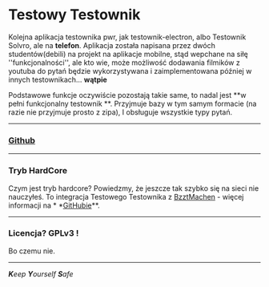 # Testowy Testownik

Kolejna aplikacja testownika pwr, jak testownik-electron, albo Testownik Solvro, ale na **telefon**.
Aplikacja została napisana przez dwóch studentów(debili) na projekt na aplikacje mobilne, stąd
wepchane na siłę ''funkcjonalności'', ale kto wie, może możliwość dodawania filmików z youtuba do
pytań będzie wykorzystywana i zaimplementowana później w innych testownikach... **wątpie**

Podstawowe funkcje oczywiście pozostają takie same, to nadal jest **w pełni funkcjonalny testownik
**.
Przyjmuje bazy w tym samym formacie (na razie nie przyjmuje prosto z zipa), I obsługuje wszystkie
typy pytań.
___

### [Github](https://github.com/Dankeatermidir/TestowyTestownik)

___

### Tryb HardCore

Czym jest tryb hardcore?
Powiedzmy, że jeszcze tak szybko się na sieci nie nauczyłeś. To integracja Testowego Testownika
z [BzztMachen](https://github.com/Dankeatermidir/bzztmachen) - więcej informacji na *
*[GitHubie](https://github.com/Dankeatermidir/bzztmachen)**.
___

### Licencja? GPLv3 !

Bo czemu nie.
___
***K**eep
**Y**ourself
**S**afe*





